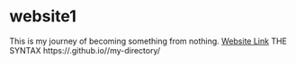 # website1
This is my journey of becoming something from nothing.
[Website Link](https://love-to-code108.github.io/website1/public/)
THE SYNTAX
https://<username>.github.io/<repository>/my-directory/
